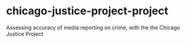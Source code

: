 # chicago-justice-project-project
Assessing accuracy of media reporting on crime, with the the Chicago Justice Project

